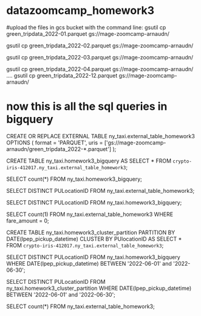 # datazoomcamp_homework3
#upload the files in gcs bucket with the command line:
gsutil cp green_tripdata_2022-01.parquet gs://mage-zoomcamp-arnaudn/

gsutil cp green_tripdata_2022-02.parquet gs://mage-zoomcamp-arnaudn/

gsutil cp green_tripdata_2022-03.parquet gs://mage-zoomcamp-arnaudn/

gsutil cp green_tripdata_2022-04.parquet gs://mage-zoomcamp-arnaudn/
....
gsutil cp green_tripdata_2022-12.parquet gs://mage-zoomcamp-arnaudn/

# now this is all the sql queries in bigquery
CREATE OR REPLACE EXTERNAL TABLE ny_taxi.external_table_homework3
OPTIONS (
  format = 'PARQUET',
  uris = ['gs://mage-zoomcamp-arnaudn/green_tripdata_2022-*.parquet']
);

CREATE TABLE ny_taxi.homework3_bigquery
AS
SELECT *
FROM `crypto-iris-412017.ny_taxi.external_table_homework3`;

SELECT count(*) FROM ny_taxi.homework3_bigquery;

SELECT DISTINCT PULocationID FROM
ny_taxi.external_table_homework3;

SELECT DISTINCT PULocationID FROM
ny_taxi.homework3_bigquery;

SELECT count(1) FROM ny_taxi.external_table_homework3
WHERE fare_amount = 0;

CREATE TABLE ny_taxi.homework3_cluster_partition
PARTITION BY DATE(lpep_pickup_datetime)
CLUSTER BY PUlocationID
AS
SELECT *
FROM `crypto-iris-412017.ny_taxi.external_table_homework3`;

SELECT DISTINCT PULocationID 
FROM ny_taxi.homework3_bigquery
WHERE DATE(lpep_pickup_datetime) BETWEEN '2022-06-01' and '2022-06-30';

SELECT DISTINCT PULocationID 
FROM ny_taxi.homework3_cluster_partition
WHERE DATE(lpep_pickup_datetime) BETWEEN '2022-06-01' and '2022-06-30';

SELECT count(*) FROM ny_taxi.external_table_homework3;






